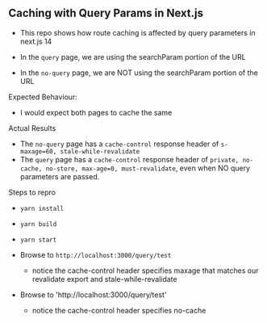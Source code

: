 ## Caching with Query Params in Next.js

- This repo shows how route caching is affected by query parameters in next.js 14

- In the `query` page, we are using the searchParam portion of the URL
- In the `no-query` page, we are NOT using the searchParam portion of the URL

Expected Behaviour:

- I would expect both pages to cache the same

Actual Results

- The `no-query` page has a `cache-control` response header of `s-maxage=60, stale-while-revalidate`
- The `query` page has a `cache-control` response header of `private, no-cache, no-store, max-age=0, must-revalidate`, even when NO query parameters are passed.

Steps to repro

- `yarn install`
- `yarn build`
- `yarn start`

- Browse to `http://localhost:3000/query/test`
  - notice the cache-control header specifies maxage that matches our revalidate export and stale-while-revalidate
- Browse to 'http://localhost:3000/query/test'
  - notice the cache-control header specifies no-cache
